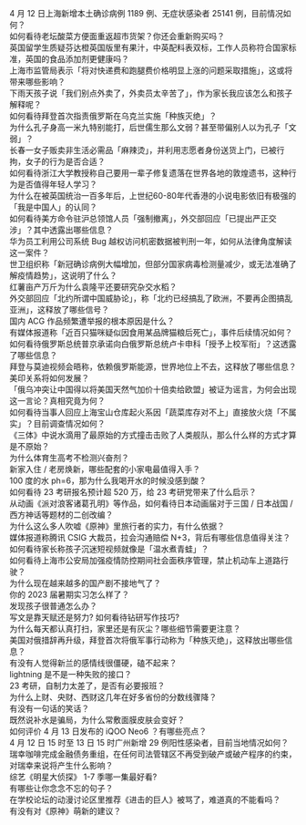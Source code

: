4 月 12 日上海新增本土确诊病例 1189 例、无症状感染者 25141 例，目前情况如何？  
如何看待老坛酸菜方便面重返超市货架？你还会重新购买吗？  
英国留学生质疑芬达橙英国版里有果汁，中英配料表双标，工作人员称符合国家标准，英国的食品添加剂更健康吗？  
上海市监管局表示「将对快递费和跑腿费价格明显上涨的问题采取措施」，这或将带来哪些影响？  
下雨天孩子说「我们别点外卖了，外卖员太辛苦了」，作为家长我应该怎么和孩子解释呢？  
如何看待拜登首次指责俄罗斯在乌克兰实施「种族灭绝」？  
为什么孔子身高一米九特别能打，后世儒生那么文弱？甚至带偏别人以为孔子「文弱」？  
长春一女子贩卖非生活必需品「麻辣烫」，并利用志愿者身份送货上门，已被行拘，女子的行为是否合适？  
如何看待浙江大学教授称自己要用一辈子修复遗落在世界各地的敦煌遗书，这种行为是否值得年轻人学习？  
为什么在被英国统治一百多年后，上世纪60-80年代香港的小说电影依旧有极强的「我是中国人」的认同？  
如何看待美方命令驻沪总领馆人员「强制撤离」，外交部回应「已提出严正交涉」？其中透露出哪些信息？  
华为员工利用公司系统 Bug 越权访问机密数据被判刑一年，如何从法律角度解读这一案件？  
世卫组织称「新冠确诊病例大幅增加，但部分国家病毒检测量减少，或无法准确了解疫情趋势」，这说明了什么？  
红薯亩产万斤为什么袁隆平还要研究杂交水稻？  
外交部回应「北约所谓中国威胁论」，称「北约已经搞乱了欧洲，不要再企图搞乱亚洲」，这释放了哪些信号？  
国内 ACG 作品频繁遭举报的根本原因是什么？  
有媒体报道称「近百只猫咪疑似因食用某品牌猫粮后死亡」，事件后续情况如何？  
如何看待俄罗斯总统普京承诺向白俄罗斯总统卢卡申科「授予上校军衔」？这透露了哪些信息？  
拜登与莫迪视频会晤称，依赖俄罗斯能源，世界地位上不去，这释放了哪些信息？美印关系将如何发展？  
「俄乌冲突让中国得以将美国天然气加价十倍卖给欧盟」被证为谣言，为何会出现这一言论？真相究竟为何？  
如何看待当事人回应上海宝山仓库起火系因「蔬菜库存对不上」直接放火烧「不属实」？目前调查情况如何？  
《三体》中说水滴用了最原始的方式撞击击败了人类舰队，那么什么样的方式才算是不原始？  
为什么体育生高考不检测兴奋剂？  
新家入住 / 老房焕新，哪些配套的小家电最值得入手？  
100 度的水 ph=6，那为什么我喝开水的时候没感到酸？  
如何看待 23 考研报名预计超 520 万，给 23 考研党带来了什么启示？  
从动画《派对浪客诸葛孔明》等作品，如何看待日本动画届对于三国 / 日本战国 / 西方神话等题材的二创改编？  
为什么这么多人吹嘘《原神》里旅行者的实力，有什么依据？  
媒体报道称腾讯 CSIG 大裁员，拉会沟通赔偿 N+3，背后有哪些信息值得关注？  
如何看待家长称孩子沉迷短视频就像是「温水煮青蛙」？  
如何看待上海市公安局加强疫情防控期间社会面秩序管理，禁止机动车上道路行驶？  
为什么现在越来越多的国产剧不接地气了？  
你的 2023 届暑期实习怎么样了？  
发现孩子很普通怎么办？  
写文是靠天赋还是努力? 如何看待钻研写作技巧?  
为什么每天都认真打扫，家里还是有灰尘？哪些细节需要更注意？  
美国对俄措辞再升级，拜登首次将俄军事行动称为「种族灭绝」，这释放出哪些信息？  
有没有人觉得新兰的感情线很僵硬，磕不起来？  
lightning 是不是一种失败的接口？  
23 考研，自制力太差了，是否有必要报班？  
为什么上财、央财、西财这几年在好多省份的分数线骤降？  
有没有一句话的笑话？  
既然说补水是骗局，为什么常敷面膜皮肤会变好？  
如何评价 4 月 13 日发布的 iQOO Neo6 ？有哪些亮点？  
4 月 12 日 15 时至 13 日 15 时广州新增 29 例阳性感染者，目前当地情况如何？  
瑞幸咖啡完成金融债务重组，在任何司法管辖区不再受到破产或破产程序的约束，对瑞幸来说将产生什么影响？  
综艺《明星大侦探》 1-7 季哪一集最好看?  
有哪些让你念念不忘的句子？  
在学校论坛的动漫讨论区里推荐《进击的巨人》被骂了，难道真的不能看吗？  
有没有对《原神》萌新的建议？  

